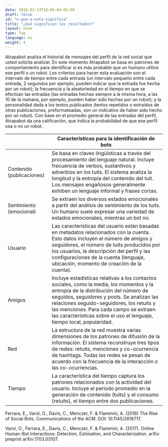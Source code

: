 ```yaml
---
date: 2018-03-13T18:04:04-03:00
draft: false
id: "o-que-a-nota-significa"
title: "¿Qué significan los resultados?"
layout: none
type: faq
language: es
weight: 4
---
```

Atrapabot analiza el historial de mensajes del perfil de la red social que usted solicita analizar. En este momento Atrapabot se basa en patrones de comportamiento para identificar si es más probable que un humano utilice ese perfil o un robot. Los criterios para hacer esta evaluación son el intervalo de tiempo entre cada entrada (un intervalo pequeño entre cada entrada, 2 segundos por ejemplo, pueden indicar que la entrada fue hecha por un robot); la frecuencia y la aleatoriedad en el tiempo en que se efectúan las entradas (las entradas hechas siempre a la misma hora, a las 10 de la mañana, por ejemplo, pueden haber sido hechas por un robot); y la personalidad dada a los textos publicados (textos repetidos o extraídos de otras publicaciones, preformateadas, son un indicativo de haber sido hecho por un robot). Con base en el promedio general de las entradas del perfil, Atrapabot da una calificación, que indica la probabilidad de que ese perfil sea o no un robot.


|   | Características para la identificación de bots   |
|---|---|
|  Contenido (publicaciones) |  Se basa en claves lingüísticas a través del procesamiento del lenguaje natural. Incluye frecuencia de verbos, sustantivos y adverbios en los tuits. El sistema analiza la longitud y la entropía del contenido del tuit. Los mensajes engañosos generalmente exhiben un lenguaje informal y frases cortas.  |
| Sentimiento (emocional)  | Se extraen los diversos estados emocionales a partir del análisis de sentimiento de los tuits. Un humano suele expresar una variedad de estados emocionales, mientras un bot no.  |
|  Usuario | Las características del usuario están basadas en metadatos relacionados con la cuenta. Esto datos incluyen el número de amigos y seguidores, el número de tuits producidos por los usuarios, la descripción del perfil y las configuraciones de la cuenta  (lenguaje, ubicación, momento de creación de la cuenta).   |
|  Amigos | Incluye estadísticas relativas a los contactos sociales, como la media, los momentos y la entropía de la distribución del número de seguidos, seguidores y posts. Se analizan las relaciones seguido-seguidores, los retuits y las menciones. Para cada campo se extraen las características sobre el uso el lenguaje, tiempo local, popularidad.   |
|  Red |  La estructura de la red muestra varias dimensiones de los patrones de difusión de la información. El sistema reconstruye tres tipos de redes: retuits, menciones y co-ocurrencia de hashtags. Todas las redes se pesan de acuerdo con la frecuencia de la interacción o las co-ocurrencias.  |
| Tiempo | La característica del tiempo captura los patrones relacionados con la actividad del usuario. Incluye el periodo promedio en la generación de contenido (tuits) y el consumo (retuits), el tiempo entre dos publicaciones.   |

Ferrara, E., Varol, O., Davis, C., Menczer, F. & Flammini, A.  (2016) The Rise of Social Bots. Communications of the ACM. DOI: 10.1145/2818717.

Varol, O., Ferrara, E., Davis, C., Menczer, F. & Flammini, A. (2017). Online Human-Bot Interactions: Detection, Estimation, and Characterization. arXiv preprint arXiv:1703.03107.
